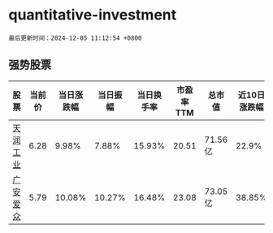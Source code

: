 # quantitative-investment

`最后更新时间：2024-12-05 11:12:54 +0800`

## 强势股票

|股票|当前价|当日涨跌幅|当日振幅|当日换手率|市盈率TTM|总市值|近10日涨跌幅|
|----|----|----|----|----|----|----|----|
|[天润工业](https://xueqiu.com/S/SZ002283)|6.28|9.98%|7.88%|15.93%|20.51|71.56亿|22.9%|
|[广安爱众](https://xueqiu.com/S/SH600979)|5.79|10.08%|10.27%|16.48%|23.08|73.05亿|38.85%|
